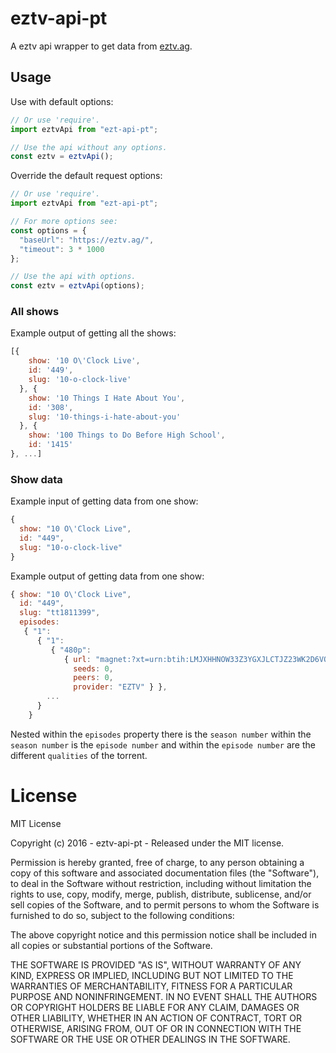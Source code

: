 # eztv-api-pt

A eztv api wrapper to get data from [eztv.ag](https://eztv.ag/).

## Usage

Use with default options:

```js
// Or use 'require'.
import eztvApi from "ezt-api-pt";

// Use the api without any options.
const eztv = eztvApi();
```

Override the default request options:

```js
// Or use 'require'.
import eztvApi from "ezt-api-pt";

// For more options see:
const options = {
  "baseUrl": "https://eztv.ag/",
  "timeout": 3 * 1000
};

// Use the api with options.
const eztv = eztvApi(options);
```

### All shows

Example output of getting all the shows:

```js
[{
    show: '10 O\'Clock Live',
    id: '449',
    slug: '10-o-clock-live'
  }, {
    show: '10 Things I Hate About You',
    id: '308',
    slug: '10-things-i-hate-about-you'
  }, {
    show: '100 Things to Do Before High School',
    id: '1415'
}, ...]
```

### Show data

Example input of getting data from one show:

```js
{
  show: "10 O\'Clock Live",
  id: "449",
  slug: "10-o-clock-live"
}
```

Example output of getting data from one show:

```js
{ show: "10 O\'Clock Live",
  id: "449",
  slug: "tt1811399",
  episodes:
   { "1":
      { "1":
         { "480p":
            { url: "magnet:?xt=urn:btih:LMJXHHNOW33Z3YGXJLCTJZ23WK2D6VO4&dn=10.OClock.Live.S01E01.WS.PDTV.XviD-PVR&tr=udp://tracker.openbittorrent.com:80&tr=udp://open.demonii.com:80&tr=udp://tracker.coppersurfer.tk:80&tr=udp://tracker.leechers-paradise.org:6969&tr=udp://exodus.desync.com:6969",
              seeds: 0,
              peers: 0,
              provider: "EZTV" } },
        ...
      }
    }
```

Nested within the `episodes` property there is the `season number`
within the `season number` is the `episode number` and within the `episode number` are the different `qualities` of the torrent.

# License

MIT License

Copyright (c) 2016 - eztv-api-pt - Released under the MIT license.

Permission is hereby granted, free of charge, to any person obtaining a copy
of this software and associated documentation files (the "Software"), to deal
in the Software without restriction, including without limitation the rights
to use, copy, modify, merge, publish, distribute, sublicense, and/or sell
copies of the Software, and to permit persons to whom the Software is
furnished to do so, subject to the following conditions:

The above copyright notice and this permission notice shall be included in all
copies or substantial portions of the Software.

THE SOFTWARE IS PROVIDED "AS IS", WITHOUT WARRANTY OF ANY KIND, EXPRESS OR
IMPLIED, INCLUDING BUT NOT LIMITED TO THE WARRANTIES OF MERCHANTABILITY,
FITNESS FOR A PARTICULAR PURPOSE AND NONINFRINGEMENT. IN NO EVENT SHALL THE
AUTHORS OR COPYRIGHT HOLDERS BE LIABLE FOR ANY CLAIM, DAMAGES OR OTHER
LIABILITY, WHETHER IN AN ACTION OF CONTRACT, TORT OR OTHERWISE, ARISING FROM,
OUT OF OR IN CONNECTION WITH THE SOFTWARE OR THE USE OR OTHER DEALINGS IN THE
SOFTWARE.
